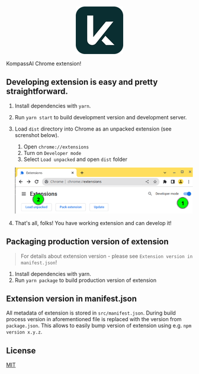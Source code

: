 <div align="center">

![KompassAI](./public/icon128.png)

</div>

KompassAI Chrome extension!

## Developing extension is easy and pretty straightforward.

1. Install dependencies with `yarn`.
2. Run `yarn start` to build development version and development server.
3. Load `dist` directory into Chrome as an unpacked extension (see screnshot below).

   1. Open `chrome://extensions`
   2. Turn on `Developer mode`
   3. Select `Load unpacked` and open `dist` folder

   ![loading unpacked extension](load-unpacked-extension.png)
4. That's all, folks! You have working extension and can develop it!

## Packaging production version of extension

> For details about extension version - please see `Extension version in manifest.json`!

1. Install dependencies with  yarn.
2. Run `yarn package` to build production version of extension

## Extension version in manifest.json

All metadata of extension is stored in `src/manifest.json`.
During build process version in aforementioned file is replaced with the version from `package.json`.
This allows to easily bump version of extension using e.g. `npm version x.y.z`.

## License

[MIT](LICENSE)
